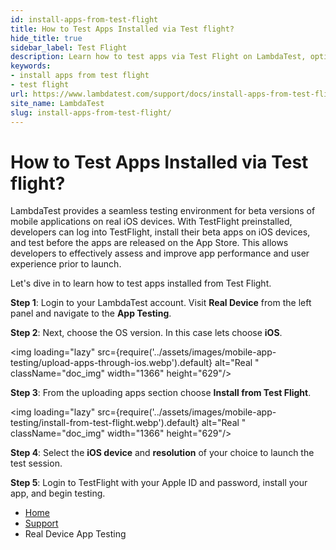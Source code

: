 ```yaml
---
id: install-apps-from-test-flight
title: How to Test Apps Installed via Test flight?
hide_title: true
sidebar_label: Test Flight
description: Learn how to test apps via Test Flight on LambdaTest, optimizing performance on real iOS devices before App Store release.
keywords:
- install apps from test flight
- test flight
url: https://www.lambdatest.com/support/docs/install-apps-from-test-flight/
site_name: LambdaTest
slug: install-apps-from-test-flight/
---
```


<script type="application/ld+json"
      dangerouslySetInnerHTML={{ __html: JSON.stringify({
       "@context": "https://schema.org",
        "@type": "BreadcrumbList",
        "itemListElement": [{
          "@type": "ListItem",
          "position": 1,
          "name": "LambdaTest",
          "item": "https://www.lambdatest.com"
        },{
          "@type": "ListItem",
          "position": 2,
          "name": "Support",
          "item": "https://www.lambdatest.com/support/docs/"
        },{
          "@type": "ListItem",
          "position": 3,
          "name": "How to Test Apps Installed via Test flight?",
          "item": "https://www.lambdatest.com/support/docs/install-apps-from-test-flight/"
        }]
      })
    }}
></script>

# How to Test Apps Installed via Test flight?

LambdaTest provides a seamless testing environment for beta versions of mobile applications on real iOS devices. With TestFlight preinstalled, developers can log into TestFlight, install their beta apps on iOS devices, and test before the apps are released on the App Store. This allows developers to effectively assess and improve app performance and user experience prior to launch.

Let's dive in to learn how to test apps installed from Test Flight.

**Step 1**: Login to your LambdaTest account. Visit **Real Device** from the left panel and navigate to the **App Testing**.

**Step 2**: Next, choose the OS version. In this case lets choose **iOS**.

<img loading="lazy" src={require('../assets/images/mobile-app-testing/upload-apps-through-ios.webp').default} alt="Real "  className="doc_img" width="1366" height="629"/>

**Step 3**: From the uploading apps section choose **Install from Test Flight**.

<img loading="lazy" src={require('../assets/images/mobile-app-testing/install-from-test-flight.webp').default} alt="Real "  className="doc_img" width="1366" height="629"/>

**Step 4**: Select the **iOS device** and **resolution** of your choice to launch the test session.

**Step 5**: Login to TestFlight with your Apple ID and password, install your app, and begin testing.



<nav aria-label="breadcrumbs">
  <ul className="breadcrumbs">
    <li className="breadcrumbs__item">
      <a className="breadcrumbs__link" href="https://www.lambdatest.com">
        Home
      </a>
    </li>
    <li className="breadcrumbs__item">
      <a className="breadcrumbs__link" target="_self" href="https://www.lambdatest.com/support/docs/">
        Support
      </a>
    </li>
    <li className="breadcrumbs__item breadcrumbs__item--active">
      <span className="breadcrumbs__link">
        Real Device App Testing
      </span>
    </li>
  </ul>
</nav>